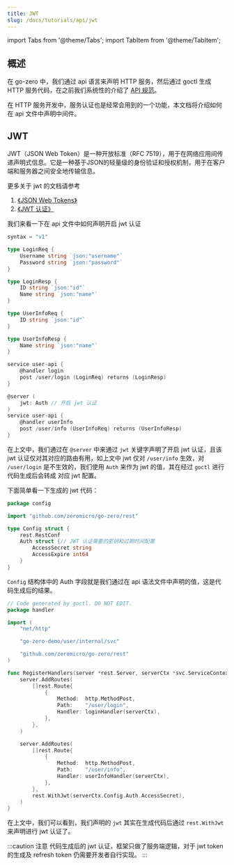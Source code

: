 ```yaml
---
title: JWT
slug: /docs/tutorials/api/jwt
---
```



import Tabs from '@theme/Tabs';
import TabItem from '@theme/TabItem';

## 概述

在 go-zero 中，我们通过 api 语言来声明 HTTP 服务，然后通过 goctl 生成 HTTP 服务代码，在之前我们系统性的介绍了 <a href="/docs/tutorials" target="_blank">API 规范</a>。

在 HTTP 服务开发中，服务认证也是经常会用到的一个功能，本文档将介绍如何在 api 文件中声明中间件。

## JWT

JWT（JSON Web Token）是一种开放标准（RFC 7519），用于在网络应用间传递声明式信息。它是一种基于JSON的轻量级的身份验证和授权机制，用于在客户端和服务器之间安全地传输信息。

更多关于 jwt 的文档请参考 
1. <a href="https://jwt.io/" target="_blank">《JSON Web Tokens》</a>
2. <a href="/docs/tutorials/http/server/jwt" target="_blank">《JWT 认证》</a>


我们来看一下在 api 文件中如何声明开启 jwt 认证

```go {27}
syntax = "v1"

type LoginReq {
	Username string `json:"username"`
	Password string `json:"password"`
}

type LoginResp {
    ID string `json:"id"`
	Name string `json:"name"`
}

type UserInfoReq {
	ID string `json:"id"`
}

type UserInfoResp {
	Name string `json:"name"`
}

service user-api {
	@handler login
	post /user/login (LoginReq) returns (LoginResp)
}

@server (
    jwt: Auth // 开启 jwt 认证
)
service user-api {
	@handler userInfo
	post /user/info (UserInfoReq) returns (UserInfoResp)
}

```

在上文中，我们通过在 `@server` 中来通过 `jwt` 关键字声明了开启 jwt 认证，且该 jwt 认证仅对其对应的路由有用，如上文中 jwt 仅对
`/user/info` 生效，对 `/user/login` 是不生效的，我们使用 `Auth` 来作为 jwt 的值，其在经过 `goctl` 进行代码生成后会转成
对应 jwt 配置。

下面简单看一下生成的 jwt 代码：

<Tabs>

<TabItem value="config.go" label="config.go" default>

```go {7-10}
package config

import "github.com/zeromicro/go-zero/rest"

type Config struct {
	rest.RestConf
	Auth struct {// JWT 认证需要的密钥和过期时间配置
		AccessSecret string
		AccessExpire int64
	}
}
```

`Config` 结构体中的 Auth 字段就是我们通过在 api 语法文件中声明的值，这是代码生成后的结果。 

</TabItem>

<TabItem value="routes.go" label="routes.go" default>

```go {31}
// Code generated by goctl. DO NOT EDIT.
package handler

import (
	"net/http"

	"go-zero-demo/user/internal/svc"

	"github.com/zeromicro/go-zero/rest"
)

func RegisterHandlers(server *rest.Server, serverCtx *svc.ServiceContext) {
	server.AddRoutes(
		[]rest.Route{
			{
				Method:  http.MethodPost,
				Path:    "/user/login",
				Handler: loginHandler(serverCtx),
			},
		},
	)

	server.AddRoutes(
		[]rest.Route{
			{
				Method:  http.MethodPost,
				Path:    "/user/info",
				Handler: userInfoHandler(serverCtx),
			},
		},
		rest.WithJwt(serverCtx.Config.Auth.AccessSecret),
	)
}
```

</TabItem>

</Tabs>

在上文中，我们可以看到，我们声明的 `jwt` 其实在生成代码后通过 `rest.WithJwt` 来声明进行 jwt 认证了。

:::caution 注意
代码生成后的 jwt 认证，框架只做了服务端逻辑，对于 jwt token 的生成及 refresh token 仍需要开发者自行实现。
:::